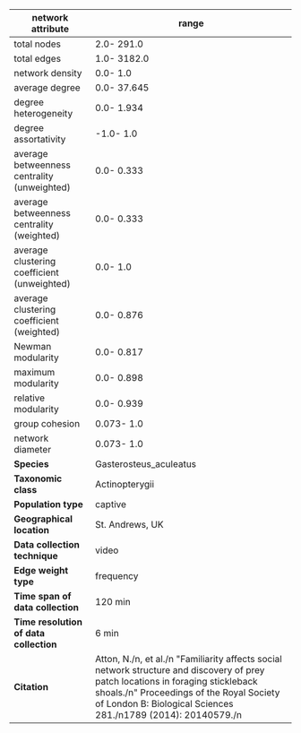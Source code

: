 network attribute|range
---|---
total nodes|2.0- 291.0
total edges|1.0- 3182.0
network density|0.0- 1.0
average degree|0.0- 37.645
degree heterogeneity|0.0- 1.934
degree assortativity|-1.0- 1.0
average betweenness centrality (unweighted)|0.0- 0.333
average betweenness centrality (weighted)|0.0- 0.333
average clustering coefficient (unweighted)|0.0- 1.0
average clustering coefficient (weighted)|0.0- 0.876
Newman modularity|0.0- 0.817
maximum modularity|0.0- 0.898
relative modularity|0.0- 0.939
group cohesion|0.073- 1.0
network diameter|0.073- 1.0
**Species**| Gasterosteus_aculeatus
**Taxonomic class**| Actinopterygii
**Population type**| captive
**Geographical location**| St. Andrews, UK
**Data collection technique**| video
**Edge weight type**| frequency
**Time span of data collection**| 120 min
**Time resolution of data collection**| 6 min
**Citation**| Atton, N./n, et al./n "Familiarity affects social network structure and discovery of prey patch locations in foraging stickleback shoals./n" Proceedings of the Royal Society of London B: Biological Sciences 281./n1789 (2014): 20140579./n